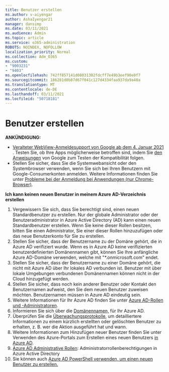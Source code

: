 ```yaml
---
title: Benutzer erstellen
ms.author: v-aiyengar
author: AshaIyengar21
manager: dansimp
ms.date: 03/11/2021
ms.audience: Admin
ms.topic: article
ms.service: o365-administration
ROBOTS: NOINDEX, NOFOLLOW
localization_priority: Normal
ms.collection: Adm_O365
ms.custom:
- "9003231"
- "9403"
ms.openlocfilehash: 742ff857141d08031302fdcff7e49b3eef90e0f7
ms.sourcegitcommit: 186281d0b87d67f041c127d4334faa937da9a48a
ms.translationtype: MT
ms.contentlocale: de-DE
ms.lasthandoff: 03/11/2021
ms.locfileid: "50718181"
---
```

# <a name="create-user"></a>Benutzer erstellen

**ANKÜNDIGUNG:**

- [Veralteter WebView-Anmeldesupport von Google ab dem 4. Januar 2021](https://docs.microsoft.com/azure/active-directory/external-identities/google-federation#deprecation-of-webview-sign-in-support) . Testen Sie, ob Ihre Apps möglicherweise betroffen sind, indem Sie [den Anweisungen](https://go.microsoft.com/fwlink/?linkid=2157323) von Google zum Testen der Kompatibilität folgen.
- Stellen Sie sicher, dass Sie die Systemwebansicht oder den Systembrowser verwenden, wenn Sie sich bei Ihren Benutzern mit Google-Consumerkonten anmelden. Weitere Informationen finden Sie unter [Probleme bei der Anmeldung bei Anwendungen (nur Chrome-Browser)](https://docs.microsoft.com/office365/troubleshoot/miscellaneous/chrome-behavior-affects-applications).

**Ich kann keinen neuen Benutzer in meinem Azure AD-Verzeichnis erstellen**

1. Vergewissern Sie sich, dass Sie berechtigt sind, einen neuen Standardbenutzer zu erstellen. Nur der globale Administrator oder der Benutzeradministrator in Azure Active Directory (AD) kann einen neuen Standardbenutzer erstellen. Wenn Sie keine dieser Rollen besitzen, bitten Sie einen Administrator, Sie einer dieser Rollen hinzuzufügen oder das neue Benutzerkonto für Sie zu erstellen.
1. Stellen Sie sicher, dass der Benutzername zu der Domäne gehört, die in Azure AD verifiziert wurde. Wenn es in Azure AD keine verifizierten benutzerdefinierten Domänennamen gibt, können Sie Ihre anfängliche Azure AD-Domäne verwenden, welche mit "*.onmicrosoft.com" endet.
1. Stellen Sie sicher, dass der Benutzername zu einer Domäne gehört, die nicht mit Azure AD über Ihr lokales AD verbunden ist. Benutzer mit über lokale Umgebungen verbundenen Domänennamen können nicht in der Cloud hinzugefügt werden.
1. Stellen Sie sicher, dass noch kein anderer Benutzer oder Kontakt den Benutzernamen aufweist, den Sie dem neuen Benutzer zuweisen möchten. Benutzernamen müssen in Azure AD eindeutig sein.
1. Weitere Informationen für Ihr Azure AD finden Sie unter [Azure AD-Rollen und -Administratoren](https://portal.azure.com/#blade/Microsoft_AAD_IAM/ActiveDirectoryMenuBlade/RolesAndAdministrators).
1. Informieren Sie sich über die [Domänennamen,](https://portal.azure.com/#blade/Microsoft_AAD_IAM/ActiveDirectoryMenuBlade/RolesAndAdministrators) für Ihr Azure AD.
1. Überprüfen Sie die [Überwachungsprotokolle](https://portal.azure.com/#blade/Microsoft_AAD_IAM/ActiveDirectoryMenuBlade/RolesAndAdministrators), um detailliertere Informationen zu einem kürzlich erstellten oder gelöschten Benutzer zu erhalten, z. B. wer die Aktion ausgeführt hat und wann.
1. Weitere Informationen zum Hinzufügen neuer Benutzer finden Sie unter Verwenden des Azure-Portals zum Erstellen eines neuen Benutzers [in Azure AD](/azure/active-directory/active-directory-users-create-azure-portal).
1. [Azure AD Administrative Rollen](https://docs.microsoft.com/azure/active-directory/active-directory-assign-admin-roles): Administratorrollenberechtigungen in Azure Active Directory
1. Sie können auch [Azure AD PowerShell verwenden, um einen neuen Benutzer zu erstellen.](https://docs.microsoft.com/powershell/module/azuread/new-azureaduser?view=azureadps-2.0)
